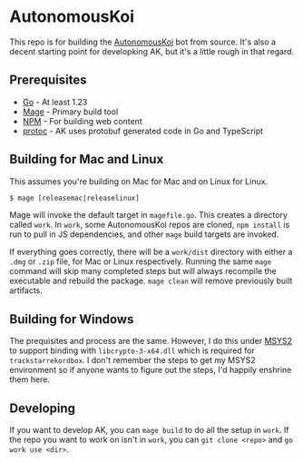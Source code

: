# AutonomousKoi

This repo is for building the [AutonomousKoi](https://autonomouskoi.org) bot from source. It's
also a decent starting point for developking AK, but it's a little rough in that regard.

## Prerequisites

 - [Go](https://go.dev/) - At least 1.23
 - [Mage](https://magefile.org/) - Primary build tool
 - [NPM](https://www.npmjs.com/) - For building web content
 - [protoc](https://github.com/protocolbuffers/protobuf/releases) - AK uses protobuf generated code in Go and TypeScript

 ## Building for Mac and Linux

 This assumes you're building on Mac for Mac and on Linux for Linux.

 ```sh
 $ mage [releasemac|releaselinux]
 ```

 Mage will invoke the default target in `magefile.go`. This creates a directory called `work`.
 In `work`, some AutonomousKoi repos are cloned, `npm install` is run to pull in JS dependencies,
 and other `mage` build targets are invoked.

 If everything goes correctly, there will be a `work/dist` directory with either a `.dmg` or `.zip`
 file, for Mac or Linux respectively. Running the same `mage` command will skip many completed steps
 but will always recompile the executable and rebuild the package. `mage clean` will remove
 previously built artifacts.

 ## Building for Windows

 The prequisites and process are the same. However, I do this under [MSYS2](https://www.msys2.org/)
 to support binding with `libcrypto-3-x64.dll` which is required for `trackstarrekordbox`. I don't
 remember the steps to get my MSYS2 environment so if anyone wants to figure out the steps, I'd
 happily enshrine them here.

 ## Developing

 If you want to develop AK, you can `mage build` to do all the setup in `work`. If the repo you
 want to work on isn't in `work`, you can `git clone <repo>` and `go work use <dir>`.
